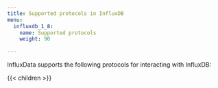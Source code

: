 ```yaml
---
title: Supported protocols in InfluxDB
menu:
  influxdb_1_8:
    name: Supported protocols
    weight: 90

---
```



InfluxData supports the following protocols for interacting with InfluxDB:

{{< children >}}
